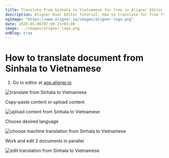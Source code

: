 ```yaml
---
title: Translate from Sinhala to Vietnamese for free in Aligner Editor
description: Aligner Dual Editor Tutorial. How to translate for free from Sinhala to Vietnamese. Aligner is multilingual document management platform. 
ogImage: "https://www.aligner.io/images/aligner-logo.png"
date: 2020-05-06T07:09:21+03:00
image: ../images/aligner-logo.png
onBlog: true
---
```


# How to translate document from Sinhala to Vietnamese

1. Go to editor at [app.aligner.io](https://app.aligner.io "Aligner App web page")

![translate from Sinhala to Vietnamese](../aligner-blank-editor.png "translate from Sinhala to Vietnamese")

Copy-paste content or upload content

![upload content from Sinhala to Vietnamese](../aligner-uploaded-document.png "upload content from Sinhala to Vietnamese")

Choose desired language

![choose machine translation from Sinhala to Vietnamese](../aligner-language-dropdown.png "choose machine translation from Sinhala to Vietnamese")

Work and edit 2 documents in parallel

![edit translation from Sinhala to Vietnamese](../aligner-double-sitded-editor.png "edit translation from Sinhala to Vietnamese")

